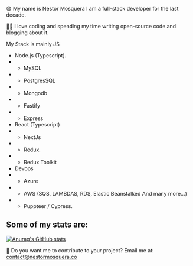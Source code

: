 😄 My name is Nestor Mosquera I am a full-stack developer for the last decade.

🙏🏻 I love coding and spending my time writing open-source code and blogging about it.

My Stack is mainly JS

- Node.js (Typescript).
- - MySQL 
- - PostgresSQL
- - Mongodb
- - Fastify
- - Express
- React (Typescript)
- - NextJs
- - Redux.
- - Redux Toolkit
- Devops
- - Azure
- - AWS (SQS, LAMBDAS, RDS, Elastic Beanstalked And many more...)
- - Puppteer / Cypress.

## Some of my stats are:
[![Anurag's GitHub stats](https://github-readme-stats.vercel.app/api?username=NestorMosqueraBlandon)](https://github.com/NestorMosqueraBlandon/github-readme-stats)


👋 Do you want me to contribute to your project? Email me at: contact@nestormosquera.co
